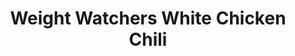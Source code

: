 ---
title: Weight Watchers White Chicken Chili
favorite: true
source: Weight Watchers
source_url: 
yield: 20
active_time: 20
total_time: 60
tags: mexican
ingredients: "<ul><li>4 Chicken breasts</li>
	<li>2 48oz jars White Northern beans</li>
	<li>1 12-16oz jar of salsa</li>
	<li>1 12-16oz @% or FF cheese shredded</li>
	<li>1 pkg low sodium taco seasoning</li>
	<li>2 cups chicken broth</li></ul>"
instructions: "<ol><li>Cut or shred chicken and cook with taco seasoning</li>
	<li>Combine all ingredients and cook on stove top on low for 30 minutes, or in slow cooker for an hour or more.</li></ol>"
notes: Replace with imitation chicken and chicken broth. Last time I halved recipe, I used all of the salsa, all of he taco seasoning, and added 1/4 cup sour cream right before serving.
---